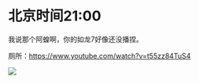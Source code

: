 # 北京时间21:00

我说那个阿蝗啊，你的如龙7好像还没播捏。

厕所：https://www.youtube.com/watch?v=t55zz84TuS4

<img style="max-height: 600px;" src="https://z3.ax1x.com/2021/03/23/67XBWD.png"></img>